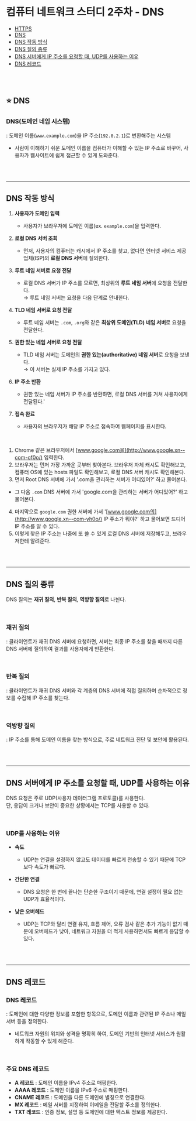 # 컴퓨터 네트워크 스터디 2주차 - DNS

- [HTTPS](#https)
- [DNS](#-dns)
- [DNS 작동 방식](#dns-작동-방식)
- [DNS 질의 종류](#dns-질의-종류)
- [DNS 서버에게 IP 주소를 요청할 때, UDP를 사용하는 이유](#dns-서버에게-ip-주소를-요청할-때-udp를-사용하는-이유)
- [DNS 레코드](#dns-레코드)

<br/><br/>

## ⭐️ DNS

### DNS(도메인 네임 시스템)
: 도메인 이름(`www.example.com`)을 IP 주소(`192.0.2.1`)로 변환해주는 시스템
- 사람이 이해하기 쉬운 도메인 이름을 컴퓨터가 이해할 수 있는 IP 주소로 바꾸어, 사용자가 웹사이트에 쉽게 접근할 수 있게 도와준다.

<br/><br/>

---

## DNS 작동 방식

1. **사용자가 도메인 입력**
    - 사용자가 브라우저에 도메인 이름(ex. `example.com`)을 입력한다.
    
2. **로컬 DNS 서버 조회**
    - 먼저, 사용자의 컴퓨터는 캐시에서 IP 주소를 찾고, 없다면 인터넷 서비스 제공업체(ISP)의 **로컬 DNS 서버**에 질의한다.

3. **루트 네임 서버로 요청 전달**
    - 로컬 DNS 서버가 IP 주소를 모르면, 최상위의 **루트 네임 서버**에 요청을 전달한다. <br/>
    → 루트 네임 서버는 요청을 다음 단계로 안내한다.

4. **TLD 네임 서버로 요청 전달**
    - 루트 네임 서버는 `.com`, `.org`와 같은 **최상위 도메인(TLD) 네임 서버**로 요청을 전달한다.

5. **권한 있는 네임 서버로 요청 전달**
    - TLD 네임 서버는 도메인의 **권한 있는(authoritative) 네임 서버**로 요청을 보낸다. <br/> → 이 서버는 실제 IP 주소를 가지고 있다.

6. **IP 주소 반환**
    - 권한 있는 네임 서버가 IP 주소를 반환하면, 로컬 DNS 서버를 거쳐 사용자에게 전달된다.'

7. **접속 완료**
    - 사용자의 브라우저가 해당 IP 주소로 접속하여 웹페이지를 표시한다.


<br/>

1. Chrome 같은 브라우저에서 [www.google.com을](http://www.google.xn--com-of0o/) 입력한다.
2. 브라우저는 먼저 가장 가까운 곳부터 찾아본다. 
브라우저 자체 캐시도 확인해보고, 컴퓨터 OS에 있는 hosts 파일도 확인해보고, 로컬 DNS 서버 캐시도 확인해본다.
3. 먼저 Root DNS 서버에 가서 '.com을 관리하는 서버가 어디있어?' 하고 물어본다.
- 그 다음 `.com` DNS 서버에 가서 'google.com을 관리하는 서버가 어디있어?' 하고 물어본다.
4. 마지막으로 `google.com` 권한 서버에 가서 '[www.google.com의](http://www.google.xn--com-yh0o/) IP 주소가 뭐야?' 하고 물어보면 드디어 IP 주소를 알 수 있다.
5. 이렇게 찾은 IP 주소는 나중에 또 쓸 수 있게 로컬 DNS 서버에 저장해두고, 브라우저한테 알려준다.

<br/><br/>

---

## DNS 질의 종류
DNS 질의는 **재귀 질의**, **반복 질의**, **역방향 질의**로 나뉜다.

<br/>

### **재귀 질의**
: 클라이언트가 재귀 DNS 서버에 요청하면, 서버는 최종 IP 주소를 찾을 때까지 다른 DNS 서버에 질의하여 결과를 사용자에게 반환한다.

<br/>

### **반복 질의**
: 클라이언트가 재귀 DNS 서버와 각 계층의 DNS 서버에 직접 질의하며 순차적으로 정보를 수집해 IP 주소를 찾는다.

<br/>

### **역방향 질의**
: IP 주소를 통해 도메인 이름을 찾는 방식으로, 주로 네트워크 진단 및 보안에 활용된다.

<br/><br/>

---

## DNS 서버에게 IP 주소를 요청할 때, UDP를 사용하는 이유
DNS 요청은 주로 UDP(사용자 데이터그램 프로토콜)를 사용한다. <br/>
단, 응답이 크거나 보안이 중요한 상황에서는 TCP를 사용할 수 있다.

<br/>

### UDP를 사용하는 이유
- **속도**
    - UDP는 연결을 설정하지 않고도 데이터를 빠르게 전송할 수 있기 때문에 TCP보다 속도가 빠르다.


- **간단한 연결**
    - DNS 요청은 한 번에 끝나는 단순한 구조이기 때문에, 연결 설정이 필요 없는 UDP가 효율적이다.


- **낮은 오버헤드**
    - UDP는 TCP와 달리 연결 유지, 흐름 제어, 오류 검사 같은 추가 기능이 없기 때문에 오버헤드가 낮아, 네트워크 자원을 더 적게 사용하면서도 빠르게 응답할 수 있다.

<br/><br/>

---

## DNS 레코드

### DNS 레코드
: 도메인에 대한 다양한 정보를 포함한 항목으로, 도메인 이름과 관련된 IP 주소나 메일 서버 등을 정의한다. 
- 네트워크 자원의 위치와 성격을 명확히 하여, 도메인 기반의 인터넷 서비스가 원활하게 작동할 수 있게 해준다.

<br/>

### 주요 DNS 레코드
- **A 레코드**
: 도메인 이름을 IPv4 주소로 매핑한다.
- **AAAA 레코드**
: 도메인 이름을 IPv6 주소로 매핑한다.
- **CNAME 레코드**
: 도메인을 다른 도메인에 별칭으로 연결한다.
- **MX 레코드**
: 메일 서버를 지정하여 이메일을 전달할 주소를 정의한다.
- **TXT 레코드**
: 인증 정보, 설명 등 도메인에 대한 텍스트 정보를 제공한다.


<br/><br/>
<br/>

